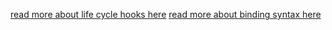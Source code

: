 [read more about life cycle hooks here](https://angular.io/guide/lifecycle-hooks)
[read more about binding syntax here](https://angular.io/guide/binding-syntax)